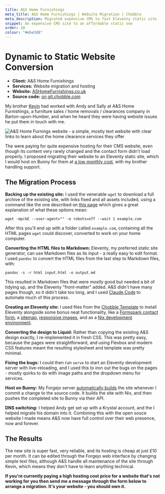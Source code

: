 ```yaml
---
title: A&S Home Furnishings
meta_title: A&S Home Furnishings | Website Migration | Chobble
meta_description: Migrated expensive CMS to fast Eleventy static site - wget backup, pandoc conversion - affordable hosting - website migration example
snippet: An expensive CMS site to an affordable static one
order: 10
colour: "#ebe3d8"
---
```


# Dynamic to Static Website Conversion

- **Client:** A&S Home Furnishings
- **Services:** Website migration and hosting
- **Website:** [ASHomeFurnishings.co.uk](https://www.ashomefurnishings.co.uk)
- **Source code:** [on git.chobble.com](https://git.chobble.com/hosted-by-chobble/as-home-furnishings)

My brother [Kevin](https://kevinburkeservices.com) had worked with Andy and Sally at A&S Home Furnishings, a furniture sales / home removals / clearances company in Barton-upon-Humber, and when he heard they were having website issues he put them in touch with me.

![A&S Home Furnings website - a simple, mostly text website with clear links to learn about the home clearance services they offer](/assets/examples/as-home-furnishings.png)

The were paying for quite expensive hosting for their CMS website, even though its content very rarely changed and the contact form didn't load properly. I proposed migrating their website to an Eleventy static site, which I would host on Bunny for them at [a low monthly cost](/prices/), with my brother handling support.

## The Migration Process

**Backing up the existing site:** I used the venerable `wget` to download a full archive of the existing site, with links fixed and all assets included, using a command like the one described on [this page](https://dheinemann.com/archiving-a-website-with-wget/) which gives a great explanation of what these options mean:

`wget -mpckE --user-agent="" -e robots=off --wait 1 example.com`

After this you'll end up with a folder called `example.com`, containing all the HTML pages `wget` could discover, converted to work on your home computer.

**Converting the HTML files to Markdown:** Eleventy, my preferred static site generator, can use Markdown files as its input - a really easy to edit format. I used `pandoc` to convert the HTML files from the last step to Markdown files, with:

`pandoc -s -r html input.html -o output.md`

This resulted in Markdown files that were _mostly_ good but needed a bit of tidying up, and the Eleventy "front-matter" added. A&S didn't have many pages though, so it didn't take too long, and I used [Claude Code](https://github.com/anthropics/claude-code) to automate much of this process.

**Creating an Eleventy site:** I used files from the [Chobble Template](/services/chobble-template/) to install Eleventy alongside some bonus neat functionality, like a [Formspark contact form](https://git.chobble.com/hosted-by-chobble/as-home-furnishings/src/branch/main/src/_includes/contact-form.html), a [sitemap](https://git.chobble.com/hosted-by-chobble/as-home-furnishings/src/branch/main/src/sitemap.njk), [responsive images](https://git.chobble.com/hosted-by-chobble/as-home-furnishings/src/branch/main/.eleventy.js), and as a [Nix development environment](https://git.chobble.com/hosted-by-chobble/as-home-furnishings/src/branch/main/flake.nix).

**Converting the design to Liquid:** Rather than copying the existing A&S design exactly, I re-implemented it in fresh CSS. This was pretty easy, because the pages were straightforward, and using Flexbox and modern CSS features meant the resulting stylesheet and template was pretty minimal.

**Fixing the bugs:** I could then run `serve` to start an Eleventy development server with live-reloading, and I used this to iron out the bugs on the pages - mostly quirks to do with image paths and the dropdown menu for services.

**Host on Bunny:** My Forgejo server [automatically builds](https://git.chobble.com/hosted-by-chobble/as-home-furnishings/src/branch/main/.forgejo/workflows/neocities.yaml) the site whenever I commit a change to the source code. It builds the site with Nix, and then pushes the completed site to Bunny via their API.

**DNS switching:** I helped Andy get set up with a Krystal account, and the I helped migrate his domain into it. Combining this with the open souce website I made means A&S now have full control over their web presence, now and forever.

## The Results

The new site is super fast, very reliable, and its hosting is cheap at just £10 per month. It can be edited through the Forgejo web interface by changing simple text files, although A&S handle all maintenance of the site through Kevin, which means they don't have to learn anything technical.

**If you're currently paying a high hosting cost price for a website that's not working for you then send me a message through the form below to arrange a migration. It's your website - you should own it.**
